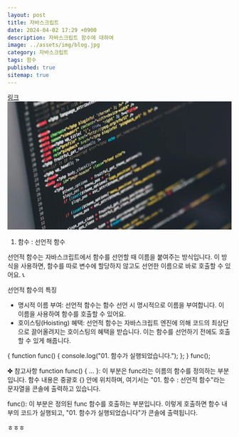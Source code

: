 ```yaml
---
layout: post
title: 자바스크립트
date: 2024-04-02 17:29 +0900
description: 자바스크립트 함수에 대하여
image: ../assets/img/blog.jpg
category: 자바스크립트
tags: 함수
published: true
sitemap: true
---
```


[링크](https://github.com/123dd654/123dd654.github.io)
![이미지](../coding/blog.jpg)

01. 함수 : 선언적 함수
                
선언적 함수는 자바스크립트에서 함수를 선언할 때 이름을 붙여주는 방식입니다.
이 방식을 사용하면, 함수를 따로 변수에 할당하지 않고도 선언한 이름으로 바로 호출할 수 있어요. 📞

선언적 함수의 특징
* 명시적 이름 부여: 선언적 함수는 함수 선언 시 명시적으로 이름을 부여합니다. 이 이름을 사용하여 함수를 호출할 수 있어요.
* 호이스팅(Hoisting) 혜택: 선언적 함수는 자바스크립트 엔진에 의해 코드의 최상단으로 끌어올려지는 호이스팅의 혜택을 받습니다.
이는 함수를 선언하기 전에도 호출할 수 있게 해줍니다.

{
    function func() {
    console.log("01. 함수가 실행되었습니다.");
    };
} func();

✤ 참고사항
function func() { ... }: 이 부분은 func라는 이름의 함수를 정의하는 부분입니다.
함수 내용은 중괄호 {} 안에 위치하며, 여기서는 "01. 함수 : 선언적 함수"라는 문자열을 콘솔에 출력하고 있습니다.

func(): 이 부분은 정의된 func 함수를 호출하는 부분입니다. 이렇게 호출하면 함수 내부의 코드가 실행되고,
"01. 함수가 실행되었습니다"가 콘솔에 출력됩니다.


ㅎㅎㅎ
                